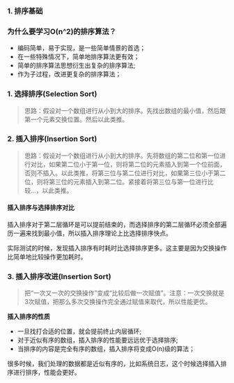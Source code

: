 
### 1. 排序基础

### 为什么要学习O(n^2)的排序算法？

+ 编码简单，易于实现，是一些简单情景的首选；
+ 在一些特殊情况下，简单地排序算法更有效；
+ 简单的排序算法思想衍生出复杂的排序算法;
+ 作为子过程，改进更复杂的排序算法；

### 1. 选择排序(Selection Sort)

> 思路：假设对一个数组进行从小到大的排序。先找出数组的最小值，然后跟第一个元素交换位置。然后以此类推。

### 2. 插入排序(Insertion Sort)

> 思路：假设对一个数组进行从小到大的排序。先将数组的第二位和第一位进行对比，如果第二位小于第一位，则将第二位的元素插入到第一个位前面，否则不插入。以此类推，将第三位与第二位进行对比，如果第三位小于第二位，则将第三位的元素插入到第二位。紧接着将第三位与第一位进行比较...，以此类推。

#### 插入排序与选择排序对比

插入排序对于第二层循环是可以提前结束的，而选择排序的第二层循环必须全部遍历一遍来找到最小值，所以插入排序理论上比选择排序快点。

实际测试的时候，发现插入排序有时耗时比选择排序更多。这主要是因为交换操作比简单地比较操作更加耗时。

### 3. 插入排序改进(Insertion Sort)

> 把“一次又一次的交换操作”变成“比较后做一次赋值”。注意：一次交换就是3次赋值，把那么多次交换操作完全通过赋值来取代，所以性能更优。

**插入排序的性质**

+ 一旦找打合适的位置，就会提前终止内层循环;
+ 对于近似有序的数组，插入排序的性能要远远优于选择排序;
+ 当排序的内容是完全有序的数组，插入排序将变成O(n)级的算法；

很多时候，我们处理的数据都是近似有序的，比如系统日志，这个时候选择插入排序进行排序，性能会更好。
